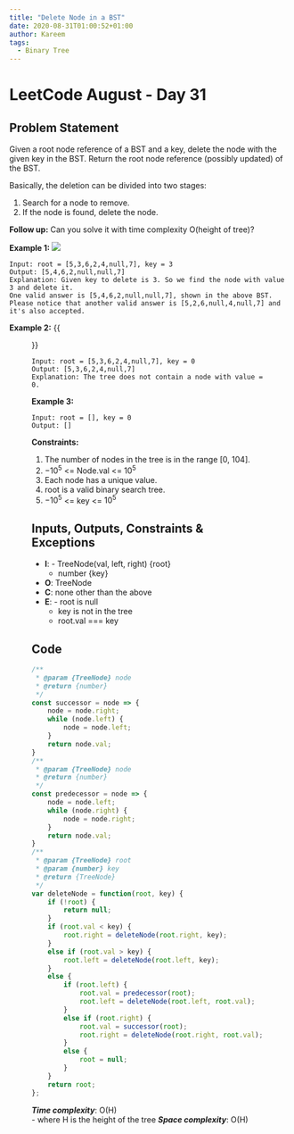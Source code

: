```yaml
---
title: "Delete Node in a BST"
date: 2020-08-31T01:00:52+01:00
author: Kareem
tags:
  - Binary Tree
---
```


<!-- LeetCode month and day here -->
# LeetCode August - Day 31

## Problem Statement

Given a root node reference of a BST and a key, delete the node with the given key in the BST. Return the root node reference (possibly updated) of the BST.

Basically, the deletion can be divided into two stages:

1. Search for a node to remove.
2. If the node is found, delete the node.

**Follow up:** Can you solve it with time complexity O(height of tree)?

**Example 1:**
![](https://assets.leetcode.com/uploads/2020/09/04/del_node_1.jpg)
```
Input: root = [5,3,6,2,4,null,7], key = 3
Output: [5,4,6,2,null,null,7]
Explanation: Given key to delete is 3. So we find the node with value 3 and delete it.
One valid answer is [5,4,6,2,null,null,7], shown in the above BST.
Please notice that another valid answer is [5,2,6,null,4,null,7] and it's also accepted.
```
**Example 2:**
{{<figure src="https://assets.leetcode.com/uploads/2020/09/04/del_node_supp.jpg" height="142" width="280">}}
```
Input: root = [5,3,6,2,4,null,7], key = 0
Output: [5,3,6,2,4,null,7]
Explanation: The tree does not contain a node with value = 0.
```
**Example 3:**
```
Input: root = [], key = 0
Output: []
 ```

**Constraints:**
1. The number of nodes in the tree is in the range [0, 104].
2. $-10^5$ <= Node.val <= $10^5$
3. Each node has a unique value.
4. root is a valid binary search tree.
5. $-10^5$ <= key <= $10^5$

## Inputs, Outputs, Constraints & Exceptions
- **I**: - TreeNode(val, left, right) {root}
  - number {key}
- **O**: TreeNode
- **C**: none other than the above
- **E**: - root is null
  - key is not in the tree
  - root.val === key


## Code

```js
/**
 * @param {TreeNode} node
 * @return {number}
 */
const successor = node => {
    node = node.right;
    while (node.left) {
        node = node.left;
    }
    return node.val;
}
/**
 * @param {TreeNode} node
 * @return {number}
 */
const predecessor = node => {
    node = node.left;
    while (node.right) {
        node = node.right;
    }
    return node.val;
}
/**
 * @param {TreeNode} root
 * @param {number} key
 * @return {TreeNode}
 */
var deleteNode = function(root, key) {
    if (!root) {
        return null;
    }
    if (root.val < key) {
        root.right = deleteNode(root.right, key);
    }
    else if (root.val > key) {
        root.left = deleteNode(root.left, key);
    }
    else {
        if (root.left) {
            root.val = predecessor(root);
            root.left = deleteNode(root.left, root.val);
        }
        else if (root.right) {
            root.val = successor(root);
            root.right = deleteNode(root.right, root.val);
        }
        else {
            root = null;
        }
    }
    return root;
};
```

**_Time complexity_**: O(H)\
\- where H is the height of the tree
**_Space complexity_**: O(H)
